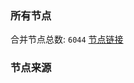 ### 所有节点
合并节点总数: `6044`
[节点链接](https://github.com/rzhy1/33/raw/master/sub/sub_merge_base64.txt)

### 节点来源
